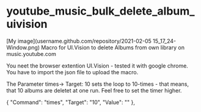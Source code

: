 # youtube_music_bulk_delete_album_uivision
[My image](username.github.com/repository/2021-02-05 15_17_24-Window.png)
Macro for UI.Vision to delete Albums from own library on music.youtube.com

You neet the browser extention UI.Vision - tested it with google chrome.
You have to import the json file to upload the macro.

The Parameter times-> Target: 10 sets the loop to 10-times - that means, that 10 albums are deletet at one run.
Feel free to set the timer higher.

{
      "Command": "times",
      "Target": "10",
      "Value": ""
    },
    
